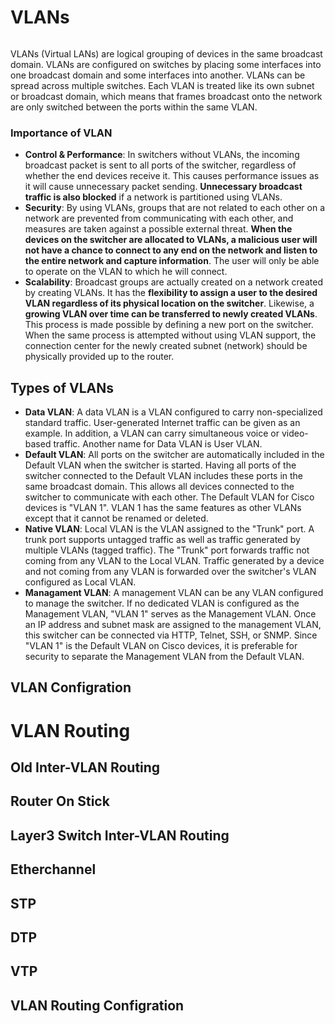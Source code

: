 # VLANs

<p><img src-""></p>

VLANs (Virtual LANs) are logical grouping of devices in the same broadcast domain. VLANs are configured on switches by placing some interfaces into one broadcast domain and some interfaces into another. VLANs can be spread across multiple switches. Each VLAN is treated like its own subnet or broadcast domain, which means that frames broadcast onto the network are only switched between the ports within the same VLAN.

### Importance of VLAN

- **Control & Performance**: In switchers without VLANs, the incoming broadcast packet is sent to all ports of the switcher, regardless of whether the end devices receive it. This causes performance issues as it will cause unnecessary packet sending. **Unnecessary broadcast traffic is also blocked** if a network is partitioned using VLANs.
- **Security**: By using VLANs, groups that are not related to each other on a network are prevented from communicating with each other, and measures are taken against a possible external threat. **When the devices on the switcher are allocated to VLANs, a malicious user will not have a chance to connect to any end on the network and listen to the entire network and capture information**. The user will only be able to operate on the VLAN to which he will connect.
- **Scalability**: Broadcast groups are actually created on a network created by creating VLANs. It has the **flexibility to assign a user to the desired VLAN regardless of its physical location on the switcher**. Likewise, a **growing VLAN over time can be transferred to newly created VLANs**. This process is made possible by defining a new port on the switcher. When the same process is attempted without using VLAN support, the connection center for the newly created subnet (network) should be physically provided up to the router.

## Types of VLANs

 - **Data VLAN**: A data VLAN is a VLAN configured to carry non-specialized standard traffic. User-generated Internet traffic can be given as an example. In addition, a VLAN can carry simultaneous voice or video-based traffic. Another name for Data VLAN is User VLAN.
 - **Default VLAN**: All ports on the switcher are automatically included in the Default VLAN when the switcher is started. Having all ports of the switcher connected to the Default VLAN includes these ports in the same broadcast domain. This allows all devices connected to the switcher to communicate with each other. The Default VLAN for Cisco devices is "VLAN 1". VLAN 1 has the same features as other VLANs except that it cannot be renamed or deleted.
 - **Native VLAN**: Local VLAN is the VLAN assigned to the "Trunk" port. A trunk port supports untagged traffic as well as traffic generated by multiple VLANs (tagged traffic). The "Trunk" port forwards traffic not coming from any VLAN to the Local VLAN. Traffic generated by a device and not coming from any VLAN is forwarded over the switcher's VLAN configured as Local VLAN.
 - **Managament VLAN**: A management VLAN can be any VLAN configured to manage the switcher. If no dedicated VLAN is configured as the Management VLAN, "VLAN 1" serves as the Management VLAN. Once an IP address and subnet mask are assigned to the management VLAN, this switcher can be connected via HTTP, Telnet, SSH, or SNMP. Since "VLAN 1" is the Default VLAN on Cisco devices, it is preferable for security to separate the Management VLAN from the Default VLAN.


## VLAN Configration

# VLAN Routing
## Old Inter-VLAN Routing
## Router On Stick
## Layer3 Switch Inter-VLAN Routing
## Etherchannel

## STP
## DTP
## VTP

## VLAN Routing Configration



 
